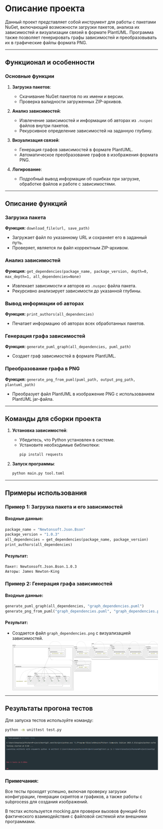 # Описание проекта

Данный проект представляет собой инструмент для работы с пакетами NuGet, включающий возможности загрузки пакетов, анализа их зависимостей и визуализации связей в формате PlantUML. Программа также позволяет генерировать графы зависимостей и преобразовывать их в графические файлы формата PNG.

---

## Функционал и особенности

### Основные функции
1. **Загрузка пакетов**:
   - Скачивание NuGet пакетов по их имени и версии.
   - Проверка валидности загруженных ZIP-архивов.

2. **Анализ зависимостей**:
   - Извлечение зависимостей и информации об авторах из `.nuspec` файлов внутри пакетов.
   - Рекурсивное определение зависимостей на заданную глубину.

3. **Визуализация связей**:
   - Генерация графов зависимостей в формате PlantUML.
   - Автоматическое преобразование графов в изображения формата PNG.

4. **Логирование**:
   - Подробный вывод информации об ошибках при загрузке, обработке файлов и работе с зависимостями.

---

## Описание функций

### Загрузка пакета
**Функция:** `download_file(url, save_path)`
- Загружает файл по указанному URL и сохраняет его в заданный путь.
- Проверяет, является ли файл корректным ZIP-архивом.

### Анализ зависимостей
**Функция:** `get_dependencies(package_name, package_version, depth=0, max_depth=1, all_dependencies=None)`
- Извлекает зависимости и авторов из `.nuspec` файла пакета.
- Рекурсивно анализирует зависимости до указанной глубины.

### Вывод информации об авторах
**Функция:** `print_authors(all_dependencies)`
- Печатает информацию об авторах всех обработанных пакетов.

### Генерация графа зависимостей
**Функция:** `generate_puml_graph(all_dependencies, puml_path)`
- Создает граф зависимостей в формате PlantUML.

### Преобразование графа в PNG
**Функция:** `generate_png_from_puml(puml_path, output_png_path, plantuml_path)`
- Преобразует файл PlantUML в изображение PNG с использованием PlantUML jar-файла.

---

## Команды для сборки проекта

1. **Установка зависимостей**:
   - Убедитесь, что Python установлен в системе.
   - Установите необходимые библиотеки:
     ```bash
     pip install requests
     ```

2. **Запуск программы**:
   ```bash
   python main.py tool.toml
   ```

---

## Примеры использования

### Пример 1: Загрузка пакета и его зависимостей

#### Входные данные:
```python
package_name = "Newtonsoft.Json.Bson"
package_version = "1.0.3"
all_dependencies = get_dependencies(package_name, package_version)
print_authors(all_dependencies)
```

#### Результат:
```
Пакет: Newtonsoft.Json.Bson.1.0.3
Авторы: James Newton-King
```

### Пример 2: Генерация графа зависимостей

#### Входные данные:
```python
generate_puml_graph(all_dependencies, "graph_dependencies.puml")
generate_png_from_puml("graph_dependencies.puml", "graph_dependencies.png", "plantuml.jar")
```

#### Результат:
- Создается файл `graph_dependencies.png` с визуализацией зависимостей.
![graph.png](graph.png)
---

## Результаты прогона тестов
Для запуска тестов используйте команду:
```bash
python -m unittest test.py
 ```
![tests.png](tests.png)
### Примечания:
Все тесты проходят успешно, включая проверку загрузки конфигурации, генерации скриптов и графиков, а также работы с subprocess для создания изображений.

В тестах используется mocking для проверки вызовов функций без фактического взаимодействия с файловой системой или внешними программами.

